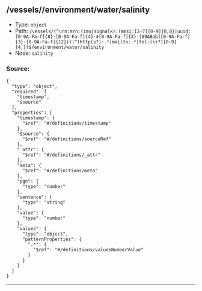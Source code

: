 ## /vessels/<RegExp>/environment/water/salinity

* Type: `object`
* Path: `/vessels/(^urn:mrn:(imo|signalk):(mmsi:[2-7][0-9]{8,8}|uuid:[0-9A-Fa-f]{8}-[0-9A-Fa-f]{4}-4[0-9A-Fa-f]{3}-[89ABab][0-9A-Fa-f]{3}-[0-9A-Fa-f]{12}))|^(http(s?):.*|mailto:.*|tel:(\+?)[0-9]{4,})$/environment/water/salinity`
* Node: `salinity`

### Source:
```
{
  "type": "object",
  "required": [
    "timestamp",
    "$source"
  ],
  "properties": {
    "timestamp": {
      "$ref": "#/definitions/timestamp"
    },
    "$source": {
      "$ref": "#/definitions/sourceRef"
    },
    "_attr": {
      "$ref": "#/definitions/_attr"
    },
    "meta": {
      "$ref": "#/definitions/meta"
    },
    "pgn": {
      "type": "number"
    },
    "sentence": {
      "type": "string"
    },
    "value": {
      "type": "number"
    },
    "values": {
      "type": "object",
      "patternProperties": {
        ".*": {
          "$ref": "#/definitions/valuesNumberValue"
        }
      }
    }
  }
}
```

---
